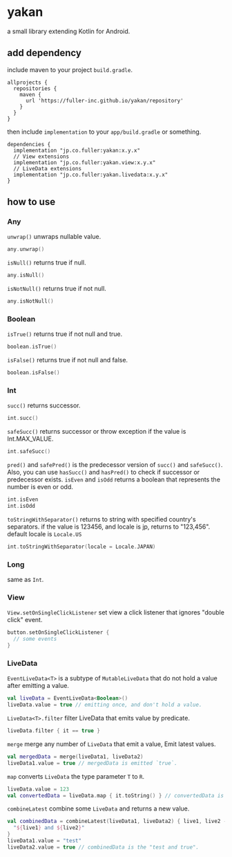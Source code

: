 # yakan
a small library extending Kotlin for Android.

## add dependency
include maven to your project `build.gradle`.
```
allprojects {
  repositories {
    maven {
      url 'https://fuller-inc.github.io/yakan/repository'
    }
  }
}
```

then include `implementation` to your `app/build.gradle` or something.
```
dependencies {
  implementation "jp.co.fuller:yakan:x.y.x"
  // View extensions
  implementation "jp.co.fuller:yakan.view:x.y.x"
  // LiveData extensions
  implementation "jp.co.fuller:yakan.livedata:x.y.x"
}
```

## how to use
### Any
`unwrap()` unwraps nullable value.
```kotlin
any.unwrap()
```

`isNull()` returns true if null.
```kotlin
any.isNull()
```

`isNotNull()` returns true if not null.
```kotlin
any.isNotNull()
```

### Boolean
`isTrue()` returns true if not null and true.
```kotlin
boolean.isTrue()
```

`isFalse()` returns true if not null and false.
```kotlin
boolean.isFalse()
```

### Int
`succ()` returns successor.
```kotlin
int.succ()
```
`safeSucc()` returns successor or throw exception if the value is Int.MAX_VALUE.
```kotlin
int.safeSucc()
```
`pred()` and `safePred()` is the predecessor version of `succ()` and `safeSucc()`. Also, you can use `hasSucc()` and `hasPred()` to check if successor or predecessor exists.
`isEven` and `isOdd` returns a boolean that represents the number is even or odd.
```kotlin
int.isEven
int.isOdd
```
`toStringWithSeparator()` returns to string with specified country's separators.
if the value is 123456, and locale is jp, returns to "123,456".
default locale is `Locale.US`
```kotlin
int.toStringWithSeparator(locale = Locale.JAPAN)
```

### Long
same as `Int`.

### View
`View.setOnSingleClickListener` set view a click listener that ignores "double click" event.

```kotlin
button.setOnSingleClickListener {
  // some events
}
```

### LiveData
`EventLiveData<T>` is a subtype of `MutableLiveData` that do not hold a value after emitting a value.

```kotlin
val liveData = EventLiveData<Boolean>()
liveData.value = true // emitting once, and don't hold a value.
```

`LiveData<T>.filter` filter LiveData that emits value by predicate.

```kotlin
liveData.filter { it == true }
```

`merge` merge any number of `LiveData` that emit a value, Emit latest values.

```kotlin
val mergedData = merge(liveData1, liveData2)
liveData1.value = true // mergedData is emitted `true`.
```

`map` converts `LiveData` the type parameter `T` to `R`.

```kotlin
liveData.value = 123
val convertedData = liveData.map { it.toString() } // convertedData is the "123" of String value.
```

`combineLatest` combine some `LiveData` and returns a new value.

```kotlin
val combinedData = combineLatest(liveData1, liveData2) { live1, live2 ->
  "${live1} and ${live2}"
}
liveData1.value = "test"
liveData2.value = true // combinedData is the "test and true".
```
